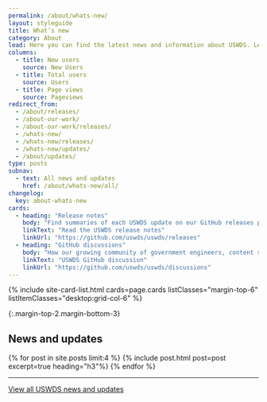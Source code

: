 ```yaml
---
permalink: /about/whats-new/
layout: styleguide
title: What’s new
category: About
lead: Here you can find the latest news and information about USWDS. Learn more about our product development and process, dive deeper into our Monthly Call topics, and see how we work with our partners to impact the government technology space.
columns:
  - title: New users
    source: New Users
  - title: Total users
    source: Users
  - title: Page views
    source: Pageviews
redirect_from:
  - /about/releases/
  - /about-our-work/
  - /about-our-work/releases/
  - /whats-new/
  - /whats-new/releases/
  - /whats-new/updates/
  - /about/updates/
type: posts
subnav:
  - text: All news and updates
    href: /about/whats-new/all/
changelog:
  key: about-whats-new
cards:
  - heading: "Release notes"
    body: "Find summaries of each USWDS update on our GitHub releases page. Release notes explain bug fixes, new features, and other changes."
    linkText: "Read the USWDS release notes"
    linkUrl: "https://github.com/uswds/uswds/releases"
  - heading: "GitHub discussions"
    body: "How our growing community of government engineers, content specialists, and designers participate and contribute to improving USWDS."
    linkText: "USWDS GitHub discussion"
    linkUrl: "https://github.com/uswds/uswds/discussions"
---
```


{% include site-card-list.html
  cards=page.cards
  listClasses="margin-top-6"
  listItemClasses="desktop:grid-col-6"
%}

{:.margin-top-2.margin-bottom-3}
## News and updates

{% for post in site.posts limit:4 %}
  {% include post.html post=post excerpt=true heading="h3"%}
{% endfor %}

---

<a class="usa-button margin-top-2" href="{{ site.baseurl }}/about/whats-new/all/">View all USWDS news and updates</a>
